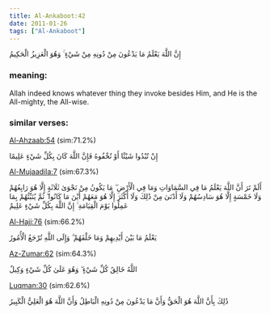 ```yaml
---
title: Al-Ankaboot:42
date: 2011-01-26
tags: ["Al-Ankaboot"]
---
```

إِنَّ اللَّهَ يَعْلَمُ مَا يَدْعُونَ مِنْ دُونِهِ مِنْ شَيْءٍ ۚ وَهُوَ الْعَزِيزُ الْحَكِيمُ
### meaning: 
Allah indeed knows whatever thing they invoke besides Him, and He is the All-mighty, the All-wise.
### similar verses: 

[Al-Ahzaab:54](/33/54) (sim:71.2%)

إِنْ تُبْدُوا شَيْئًا أَوْ تُخْفُوهُ فَإِنَّ اللَّهَ كَانَ بِكُلِّ شَيْءٍ عَلِيمًا

[Al-Mujaadila:7](/58/7) (sim:67.3%)

أَلَمْ تَرَ أَنَّ اللَّهَ يَعْلَمُ مَا فِي السَّمَاوَاتِ وَمَا فِي الْأَرْضِ ۖ مَا يَكُونُ مِنْ نَجْوَىٰ ثَلَاثَةٍ إِلَّا هُوَ رَابِعُهُمْ وَلَا خَمْسَةٍ إِلَّا هُوَ سَادِسُهُمْ وَلَا أَدْنَىٰ مِنْ ذَٰلِكَ وَلَا أَكْثَرَ إِلَّا هُوَ مَعَهُمْ أَيْنَ مَا كَانُوا ۖ ثُمَّ يُنَبِّئُهُمْ بِمَا عَمِلُوا يَوْمَ الْقِيَامَةِ ۚ إِنَّ اللَّهَ بِكُلِّ شَيْءٍ عَلِيمٌ

[Al-Hajj:76](/22/76) (sim:66.2%)

يَعْلَمُ مَا بَيْنَ أَيْدِيهِمْ وَمَا خَلْفَهُمْ ۗ وَإِلَى اللَّهِ تُرْجَعُ الْأُمُورُ

[Az-Zumar:62](/39/62) (sim:64.3%)

اللَّهُ خَالِقُ كُلِّ شَيْءٍ ۖ وَهُوَ عَلَىٰ كُلِّ شَيْءٍ وَكِيلٌ

[Luqman:30](/31/30) (sim:62.6%)

ذَٰلِكَ بِأَنَّ اللَّهَ هُوَ الْحَقُّ وَأَنَّ مَا يَدْعُونَ مِنْ دُونِهِ الْبَاطِلُ وَأَنَّ اللَّهَ هُوَ الْعَلِيُّ الْكَبِيرُ
